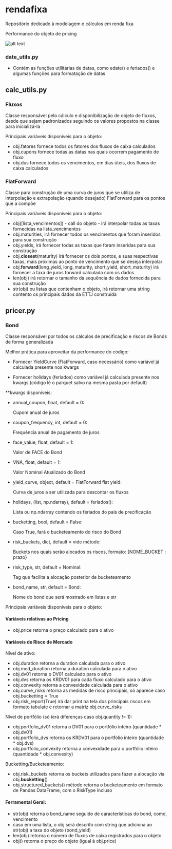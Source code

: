 # rendafixa
Repositório dedicado à modelagem e cálculos em renda fixa

Performance do objeto de pricing

![alt text]([https://github.com/milton-rocha/rendafixa/tree/main/example_images/performance_codigo.png](https://github.com/milton-rocha/rendafixa/blob/86559dc44a94be9b96315b9125575181f89ddd08/example_images/performance_codigo.png))

### date_utils.py
- Contém as funções utilitárias de datas, como edate() e feriados() e algumas funções para formatação de datas

## calc_utils.py
### Fluxos
Classe responsável pelo cálculo e disponibilização de objeto de fluxos, desde que sejam padronizados seguindo os valores propostos na classe para inicializá-la

Principais variáveis disponíveis para o objeto:
- obj.fatores fornece todos os fatores dos fluxos de caixa calculados
- obj.cupons fornece todas as datas nas quais ocorrem pagamento de fluxo
- obj.dus fornece todos os vencimentos, em dias úteis, dos fluxos de caixa calculados

### FlatForward
Classe para construção de uma curva de juros que se utiliza de interpolação e extrapolação (quando desejado) FlatForward para os pontos que a compõe

Principais variáveis disponíveis para o objeto:
- obj([lista_vencimentos]) - call do objeto - irá interpolar todas as taxas fornecidas na lista_vencimentos
- obj.maturities, irá fornecer todos os vencimentos que foram inseridos para sua construção
- obj.yields, irá fornecer todas as taxas que foram inseridas para sua construção
- obj.__closest__(maturity) irá fornecer os dois pontos, e suas respectivas taxas, mais próximas ao ponto de vencimento que se deseja interpolar
- obj.__forward__(long_yield, long_maturity, short_yield, short_maturity) irá fornecer a taxa de juros forward calculada com os dados
- len(obj) irá retornar o tamanho da sequência de dados fornecida para sua construção
- str(obj) ou listas que contenham o objeto, irá retornar uma string contento os principais dados da ETTJ construída

## pricer.py
### Bond
Classe responsável por todos os cálculos de precificação e riscos de Bonds de forma generalizada

Melhor prática para aproveitar da performance do código:

- Fornecer YieldCurve (FlatForward, caso necessário) como variável já calculada presente nos kwargs

- Fornecer holidays (feriados) como variável já calculada presente nos kwargs (código lê o parquet salvo na mesma pasta por default)

**kwargs disponíveis:

  - annual_coupon, float, default = 0:
  
      Cupom anual de juros
      
  - coupon_frequency, int, default = 0:
  
      Frequência anual de pagamento de juros
      
  - face_value, float, default = 1:
  
      Valor de FACE do Bond
      
  - VNA, float, default = 1:
  
      Valor Nominal Atualizado do Bond
      
  - yield_curve, object, default = FlatForward flat yield:
  
      Curva de juros a ser utilizada para descontar os fluxos
      
  - holidays, (list, np.ndarray), default = feriados():
  
      Lista ou np.ndarray contendo os feriados do país de precificação
      
  - bucketting, bool, default = False:
  
      Caso True, fará o bucketeamento do risco do Bond
      
  - risk_buckets, dict, default = vide método:
  
      Buckets nos quais serão alocados os riscos, formato:
          {NOME_BUCKET : prazo}
          
  - risk_type, str, default = Nominal:
  
      Tag que facilita a alocação posterior de bucketeamento
      
  - bond_name, str, default = Bond:
  
      Nome do bond que será mostrado em listas e str
      

Principais variáveis disponíveis para o objeto:

#### Variáveis relativas ao Pricing

- obj.price retorna o preço calculado para o ativo

#### Variáveis de Risco de Mercado

Nível de ativo:

- obj.duration retorna a duration calculada para o ativo
- obj.mod_duration retorna a duration calculada para o ativo
- obj.dv01 retorna o DV01 calculado para o ativo
- obj.dvs retorna os KRDV01 para cada fluxo calculado para o ativo
- obj.convexity retorna a convexidade calculada para o ativo
- obj.curve_risks retorna as medidas de risco principais, só aparece caso obj.bucketting = True
- obj.risk_report(True) irá dar print na tela dos principais riscos em formato tabulate e retornar a matriz obj.curve_risks

Nível de portfólio (só terá diferenças caso obj.quantity != 1):

- obj.portfolio_dv01 retorna o DV01 para o portfólio inteiro (quantidade * obj.dv01)
- obj.portfolio_dvs retorna os KRDV01 para o portfólio inteiro (quantidade * obj.dvs)
- obj.portfolio_convexity retorna a convexidade para o portfólio inteiro (quantidade * obj.convexity)

Bucketting/Bucketeamento:

- obj.risk_buckets retorna os buckets utilizados para fazer a alocação via obj.__bucketting__()
- obj.structured_buckets() método retorna o bucketeamento em formato de Pandas DataFrame, com o RiskType incluso

#### Ferramental Geral:

- str(obj) retorna o bond_name seguido de características do bond, como, vencimento
- caso em uma lista, o obj será descrito com string que adiciona ao str(obj) a taxa do objeto (bond_yield)
- len(obj) retorna o número de fluxos de caixa registrados para o objeto
- obj() retorna o preço do objeto (igual à obj.price)
